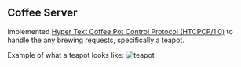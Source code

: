 ## Coffee Server

Implemented [Hyper Text Coffee Pot Control Protocol (HTCPCP/1.0)](https://www.rfc-editor.org/rfc/rfc2324.txt) to handle the any brewing requests, specifically a teapot. <br/>

Example of what a teapot looks like:
![teapot](https://github.com/user-attachments/assets/b98fb770-823e-42ef-8b27-129eaee471a5)
